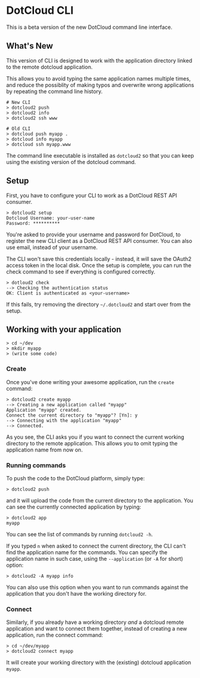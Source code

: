 # DotCloud CLI

This is a beta version of the new DotCloud command line interface.

## What's New

This version of CLI is designed to work with the application directory
linked to the remote dotcloud application.

This allows you to avoid typing the same application names multiple
times, and reduce the possiblity of making typos and overwrite wrong
applications by repeating the command line history.

    # New CLI 
    > dotcloud2 push
    > dotcloud2 info
    > dotcloud2 ssh www

    # Old CLI
    > dotcloud push myapp .
    > dotcloud info myapp
    > dotcloud ssh myapp.www

The command line executable is installed as `dotcloud2` so that you
can keep using the existing version of the dotcloud command.

## Setup

First, you have to configure your CLI to work as a DotCloud REST API
consumer.

    > dotcloud2 setup
    Dotcloud Username: your-user-name
    Password: **********

You're asked to provide your username and password for DotCloud, to
register the new CLI client as a DotCloud REST API consumer. You can
also use email, instead of your username.

The CLI won't save this credentials locally - instead, it will save
the OAuth2 access token in the local disk. Once the setup is complete,
you can run the check command to see if everything is configured
correctly.

    > dotloud2 check
    --> Checking the authentication status
    OK: Client is authenticated as <your-username>

If this fails, try removing the directory `~/.dotcloud2` and start
over from the setup.

## Working with your application

    > cd ~/dev
    > mkdir myapp
    > (write some code)

### Create

Once you've done writing your awesome application, run the `create` command:

    > dotcloud2 create myapp
    --> Creating a new application called "myapp"
    Application "myapp" created.
    Connect the current directory to "myapp"? [Yn]: y
    --> Connecting with the application "myapp"
    --> Connected.

As you see, the CLI asks you if you want to connect the current
working directory to the remote application. This allows you to omit
typing the application name from now on.

### Running commands

To push the code to the DotCloud platform, simply type:

    > dotcloud2 push

and it will upload the code from the current directory to the
application. You can see the currently connected application by typing:

    > dotcloud2 app
    myapp

You can see the list of commands by running `dotcloud2 -h`.

If you typed `n` when asked to connect the current directory, the CLI
can't find the application name for the commands. You can specify the
application name in such case, using the `--application` (or `-A` for
short) option:

    > dotcloud2 -A myapp info

You can also use this option when you want to run commands against the
application that you don't have the working directory for.

### Connect

Similarly, if you already have a working directory *and* a dotcloud
remote application and want to connect them together, instead of
creating a new application, run the connect command:

    > cd ~/dev/myapp
    > dotcloud2 connect myapp

It will create your working directory with the (existing) dotcloud application `myapp`.

